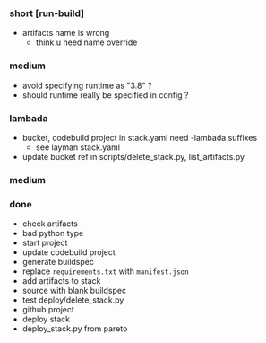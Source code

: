 ### short [run-build]

- artifacts name is wrong
  - think u need name override

### medium

- avoid specifying runtime as "3.8" ?
- should runtime really be specified in config ?

### lambada

- bucket, codebuild project in stack.yaml need -lambada suffixes
  - see layman stack.yaml
- update bucket ref in scripts/delete_stack.py, list_artifacts.py

### medium

### done

- check artifacts
- bad python type
- start project
- update codebuild project
- generate buildspec
- replace `requirements.txt` with `manifest.json`
- add artifacts to stack
- source with blank buildspec
- test deploy/delete_stack.py
- github project
- deploy stack
- deploy_stack.py from pareto
